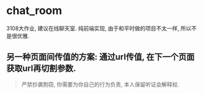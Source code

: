 # chat_room
3108大作业, 建议在线聊天室.
纯前端实现, 由于和平时做的项目不太一样, 所以不是很优雅.
## 另一种页面间传值的方案: 通过url传值, 在下一个页面获取url再切割参数.
> 严禁抄袭剽窃, 你需要为你自己的行为负责, 本人保留听证会解释权.
